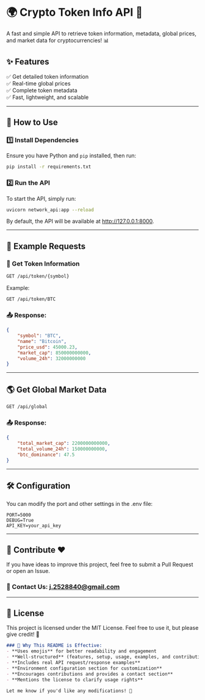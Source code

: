 # 🌍 Crypto Token Info API 🚀

A fast and simple API to retrieve token information, metadata, global prices, and market data for cryptocurrencies! 📊  

## ✨ Features

✅ Get detailed token information  
✅ Real-time global prices  
✅ Complete token metadata  
✅ Fast, lightweight, and scalable  

---

## 🚀 How to Use

### 1️⃣ Install Dependencies
Ensure you have Python and `pip` installed, then run:

```bash
pip install -r requirements.txt
```


### 2️⃣ Run the API
To start the API, simply run:

```bash
uvicorn network_api:app --reload
```
By default, the API will be available at http://127.0.0.1:8000.

---

## 🔗 Example Requests

### 📌 Get Token Information

```bash
GET /api/token/{symbol}
```

Example:

```bash
GET /api/token/BTC
```
### 📤 Response:

```json
{
    "symbol": "BTC",
    "name": "Bitcoin",
    "price_usd": 45000.23,
    "market_cap": 850000000000,
    "volume_24h": 32000000000
}
```

---


## 🌎 Get Global Market Data

```bash
GET /api/global
```
### 📤 Response:

```json
{
    "total_market_cap": 2200000000000,
    "total_volume_24h": 150000000000,
    "btc_dominance": 47.5
}
```

---

## 🛠️ Configuration

You can modify the port and other settings in the .env file:

```env
PORT=5000
DEBUG=True
API_KEY=your_api_key
```

---

## 📌 Contribute ❤️

If you have ideas to improve this project, feel free to submit a Pull Request or open an Issue.

### 📧 Contact Us: j.2528840@gmail.com

---

## 📜 License

This project is licensed under the MIT License. Feel free to use it, but please give credit! 🚀

```markdown
### 🎯 Why This README is Effective:
- **Uses emojis** for better readability and engagement  
- **Well-structured** (features, setup, usage, examples, and contribution guide)  
- **Includes real API request/response examples**  
- **Environment configuration section for customization**  
- **Encourages contributions and provides a contact section**  
- **Mentions the license to clarify usage rights**  

Let me know if you'd like any modifications! 🚀
```

